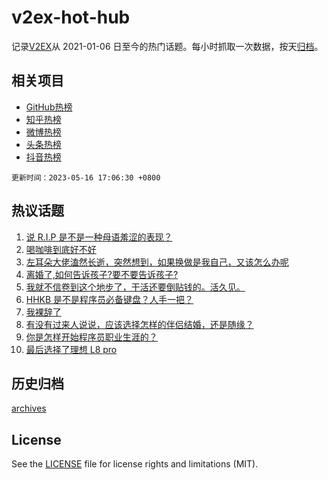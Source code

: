 # v2ex-hot-hub

 记录[V2EX](https://www.v2ex.com/)从 2021-01-06 日至今的热门话题。每小时抓取一次数据，按天[归档](archives)。
 
 ## 相关项目

- [GitHub热榜](https://github.com/snaildev/github-hot-hub)
- [知乎热榜](https://github.com/snaildev/zhihu-hot-hub)
- [微博热榜](https://github.com/snaildev/weibo-hot-hub)
- [头条热榜](https://github.com/snaildev/toutiao-hot-hub)
- [抖音热榜](https://github.com/snaildev/douyin-hot-hub)


 `更新时间：2023-05-16 17:06:30 +0800`

## 热议话题

1. [说 R.I.P 是不是一种母语羞涩的表现？](https://www.v2ex.com/t/940306)
1. [喝咖啡到底好不好](https://www.v2ex.com/t/940287)
1. [左耳朵大佬溘然长逝，突然想到，如果换做是我自己，又该怎么办呢](https://www.v2ex.com/t/940237)
1. [离婚了,如何告诉孩子?要不要告诉孩子?](https://www.v2ex.com/t/940203)
1. [我就不信卷到这个地步了，干活还要倒贴钱的。活久见。](https://www.v2ex.com/t/940384)
1. [HHKB 是不是程序员必备键盘？人手一把？](https://www.v2ex.com/t/940375)
1. [我裸辞了](https://www.v2ex.com/t/940275)
1. [有没有过来人说说，应该选择怎样的伴侣结婚，还是随缘？](https://www.v2ex.com/t/940286)
1. [你是怎样开始程序员职业生涯的？](https://www.v2ex.com/t/940195)
1. [最后选择了理想 L8 pro](https://www.v2ex.com/t/940304)

## 历史归档

[archives](archives)

## License

See the [LICENSE](LICENSE) file for license rights and limitations (MIT).
